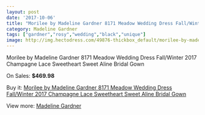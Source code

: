 ```yaml
---
layout: post
date: '2017-10-06'
title: "Morilee by Madeline Gardner 8171 Meadow Wedding Dress Fall/Winter 2017  Champagne Lace Sweetheart Sweet Aline Bridal Gown"
category: Madeline Gardner
tags: ["gardner","rosy","wedding","black","unique"]
image: http://img.hectodress.com/49876-thickbox_default/morilee-by-madeline-gardner-8171-meadow-wedding-dress-fall-winter-2017-champagne-lace-sweetheart-sweet-aline-bridal-gown.jpg
---
```

Morilee by Madeline Gardner 8171 Meadow Wedding Dress Fall/Winter 2017  Champagne Lace Sweetheart Sweet Aline Bridal Gown

On Sales: **$469.98**
<a href="https://www.hectodress.com/madeline-gardner/15848-morilee-by-madeline-gardner-8171-meadow-wedding-dress-fall-winter-2017-champagne-lace-sweetheart-sweet-aline-bridal-gown.html"><amp-img layout="responsive" width="600" height="600" src="//img.hectodress.com/49876-thickbox_default/morilee-by-madeline-gardner-8171-meadow-wedding-dress-fall-winter-2017-champagne-lace-sweetheart-sweet-aline-bridal-gown.jpg" alt="Morilee by Madeline Gardner 8171 Meadow Wedding Dress Fall/Winter 2017  Champagne Lace Sweetheart Sweet Aline Bridal Gown 0" /></a>
<a href="https://www.hectodress.com/madeline-gardner/15848-morilee-by-madeline-gardner-8171-meadow-wedding-dress-fall-winter-2017-champagne-lace-sweetheart-sweet-aline-bridal-gown.html"><amp-img layout="responsive" width="600" height="600" src="//img.hectodress.com/49879-thickbox_default/morilee-by-madeline-gardner-8171-meadow-wedding-dress-fall-winter-2017-champagne-lace-sweetheart-sweet-aline-bridal-gown.jpg" alt="Morilee by Madeline Gardner 8171 Meadow Wedding Dress Fall/Winter 2017  Champagne Lace Sweetheart Sweet Aline Bridal Gown 1" /></a>
<a href="https://www.hectodress.com/madeline-gardner/15848-morilee-by-madeline-gardner-8171-meadow-wedding-dress-fall-winter-2017-champagne-lace-sweetheart-sweet-aline-bridal-gown.html"><amp-img layout="responsive" width="600" height="600" src="//img.hectodress.com/49878-thickbox_default/morilee-by-madeline-gardner-8171-meadow-wedding-dress-fall-winter-2017-champagne-lace-sweetheart-sweet-aline-bridal-gown.jpg" alt="Morilee by Madeline Gardner 8171 Meadow Wedding Dress Fall/Winter 2017  Champagne Lace Sweetheart Sweet Aline Bridal Gown 2" /></a>
<a href="https://www.hectodress.com/madeline-gardner/15848-morilee-by-madeline-gardner-8171-meadow-wedding-dress-fall-winter-2017-champagne-lace-sweetheart-sweet-aline-bridal-gown.html"><amp-img layout="responsive" width="600" height="600" src="//img.hectodress.com/49877-thickbox_default/morilee-by-madeline-gardner-8171-meadow-wedding-dress-fall-winter-2017-champagne-lace-sweetheart-sweet-aline-bridal-gown.jpg" alt="Morilee by Madeline Gardner 8171 Meadow Wedding Dress Fall/Winter 2017  Champagne Lace Sweetheart Sweet Aline Bridal Gown 3" /></a>

Buy it: [Morilee by Madeline Gardner 8171 Meadow Wedding Dress Fall/Winter 2017  Champagne Lace Sweetheart Sweet Aline Bridal Gown](https://www.hectodress.com/madeline-gardner/15848-morilee-by-madeline-gardner-8171-meadow-wedding-dress-fall-winter-2017-champagne-lace-sweetheart-sweet-aline-bridal-gown.html "Morilee by Madeline Gardner 8171 Meadow Wedding Dress Fall/Winter 2017  Champagne Lace Sweetheart Sweet Aline Bridal Gown")

View more: [Madeline Gardner](https://www.hectodress.com/107-madeline-gardner "Madeline Gardner")